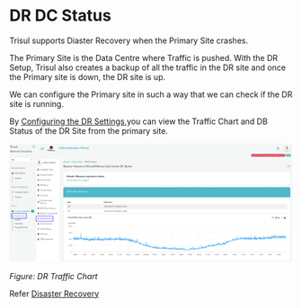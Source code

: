 # DR DC Status


Trisul supports Diaster Recovery when the Primary Site crashes.

The Primary Site is the Data Centre where Traffic is pushed. With the DR
Setup, Trisul also creates a backup of all the traffic in the DR site
and once the Primary site is down, the DR site is up.

We can configure the Primary site in such a way that we can check if the
DR site is running.

By [Configuring the DR Settings](/docs/ag/webadmin/web_options#dr-settings),you can view the Traffic Chart and DB
Status of the DR Site from the primary site.

![](images/dr_traffic_chart.png)

*Figure: DR Traffic Chart*

Refer [Disaster Recovery](/docs/ag/ha/dr)